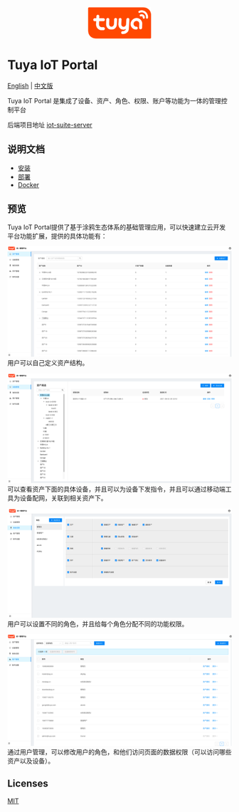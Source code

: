 <center><p align="center"><img src="./doc/images/tuya_logo.png" width="28%" height="28%" /></p></center>

Tuya IoT Portal
===

[English](README.md) | [中文版](README_zh.md)

Tuya IoT Portal 是集成了设备、资产、角色、权限、账户等功能为一体的管理控制平台

后端项目地址 [iot-suite-server](https://github.com/tuya/iot-suite-server)

## 说明文档

- [安装](./doc/Installation_zh.md)
- [部署](./doc/Deploy_zh.md)
- [Docker](./doc/Docker_zh.md)


## 预览

Tuya IoT Portal提供了基于涂鸦生态体系的基础管理应用，可以快速建立云开发平台功能扩展，提供的具体功能有：

![folder](./doc/images/pic01.png)
用户可以自己定义资产结构。

![folder](./doc/images/pic02.png)
可以查看资产下面的具体设备，并且可以为设备下发指令，并且可以通过移动端工具为设备配网，关联到相关资产下。

![folder](./doc/images/pic03.png)
用户可以设置不同的角色，并且给每个角色分配不同的功能权限。

![folder](./doc/images/pic04.png)
通过用户管理，可以修改用户的角色，和他们访问页面的数据权限（可以访问哪些资产以及设备）。

## Licenses

[MIT](./LICENSE)